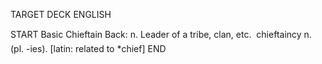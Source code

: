 TARGET DECK
ENGLISH

START
Basic
Chieftain
Back: n. Leader of a tribe, clan, etc.  chieftaincy n. (pl. -ies). [latin: related to *chief]
END
